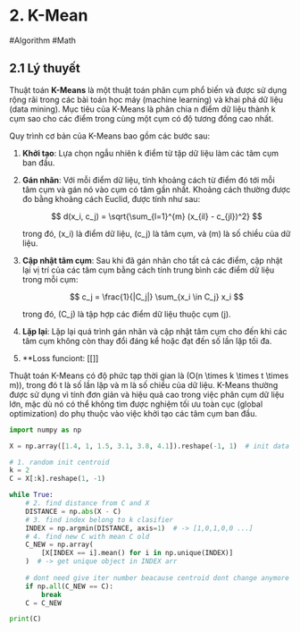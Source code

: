 # 2. K-Mean
#Algorithm #Math 

## 2.1 Lý thuyết

Thuật toán **K-Means** là một thuật toán phân cụm phổ biến và được sử dụng rộng rãi trong các bài toán học máy (machine learning) và khai phá dữ liệu (data mining). Mục tiêu của K-Means là phân chia n điểm dữ liệu thành k cụm sao cho các điểm trong cùng một cụm có độ tương đồng cao nhất.

Quy trình cơ bản của K-Means bao gồm các bước sau:

1. **Khởi tạo**: Lựa chọn ngẫu nhiên k điểm từ tập dữ liệu làm các tâm cụm ban đầu.

2. **Gán nhãn**: Với mỗi điểm dữ liệu, tính khoảng cách từ điểm đó tới mỗi tâm cụm và gán nó vào cụm có tâm gần nhất. Khoảng cách thường được đo bằng khoảng cách Euclid, được tính như sau:

   $$ 
   d(x_i, c_j) = \sqrt{\sum_{l=1}^{m} (x_{il} - c_{jl})^2} 
   $$

   trong đó, \(x_i\) là điểm dữ liệu, \(c_j\) là tâm cụm, và \(m\) là số chiều của dữ liệu.

3. **Cập nhật tâm cụm**: Sau khi đã gán nhãn cho tất cả các điểm, cập nhật lại vị trí của các tâm cụm bằng cách tính trung bình các điểm dữ liệu trong mỗi cụm:

   $$
   c_j = \frac{1}{|C_j|} \sum_{x_i \in C_j} x_i
   $$

   trong đó, \(C_j\) là tập hợp các điểm dữ liệu thuộc cụm \(j\).

4. **Lặp lại**: Lặp lại quá trình gán nhãn và cập nhật tâm cụm cho đến khi các tâm cụm không còn thay đổi đáng kể hoặc đạt đến số lần lặp tối đa.
   
5. **Loss funciont: [[]]

Thuật toán K-Means có độ phức tạp thời gian là \(O(n \times k \times t \times m)\), trong đó t là số lần lặp và m là số chiều của dữ liệu. K-Means thường được sử dụng vì tính đơn giản và hiệu quả cao trong việc phân cụm dữ liệu lớn, mặc dù nó có thể không tìm được nghiệm tối ưu toàn cục (global optimization) do phụ thuộc vào việc khởi tạo các tâm cụm ban đầu.

```Python
import numpy as np

X = np.array([1.4, 1, 1.5, 3.1, 3.8, 4.1]).reshape(-1, 1)  # init data

# 1. random init centroid 
k = 2
C = X[:k].reshape(1, -1)

while True:
    # 2. find distance from C and X
    DISTANCE = np.abs(X - C)
    # 3. find index belong to k clasifier
    INDEX = np.argmin(DISTANCE, axis=1)  # -> [1,0,1,0,0 ...]
    # 4. find new C with mean C old
    C_NEW = np.array(
        [X[INDEX == i].mean() for i in np.unique(INDEX)]
    )  # -> get unique object in INDEX arr
        
    # dont need give iter number beacause centroid dont change anymore
    if np.all(C_NEW == C):
        break
    C = C_NEW

print(C)
```

